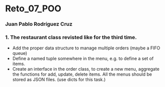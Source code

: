 # Reto_07_POO
### Juan Pablo Rodríguez Cruz

### 1. The restaurant class revisted like for the third time.
- Add the proper data structure to manage multiple orders (maybe a FIFO queue)
- Define a named tuple somewhere in the menu, e.g. to define a set of items.
- Create an interface in the order class, to create a new menu, aggregate the functions for add, update, delete items. All the menus should be stored as JSON files. (use dicts for this task.)
